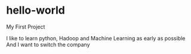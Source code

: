 # hello-world
My First Project

I like to learn python, Hadoop and Machine Learning as early as possible
And I want to switch the company
